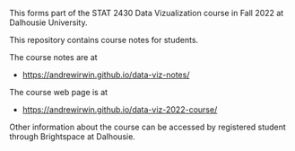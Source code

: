 This forms part of the STAT 2430 Data Vizualization course in Fall 2022 at Dalhousie University.

This repository contains course notes for students.

The course notes are at

* https://andrewirwin.github.io/data-viz-notes/

The course web page is at

* https://andrewirwin.github.io/data-viz-2022-course/


Other information about the course can be accessed by registered student through Brightspace at Dalhousie.
